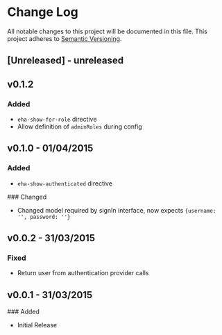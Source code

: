 # Change Log
All notable changes to this project will be documented in this file.
This project adheres to [Semantic Versioning](http://semver.org/).

## [Unreleased] - unreleased

## v0.1.2

### Added 
- `eha-show-for-role` directive
- Allow definition of `adminRoles` during config

## v0.1.0 - 01/04/2015

### Added
- `eha-show-authenticated` directive

### Changed
- Changed model required by signIn interface, now expects `{username: '', password: ''}`

## v0.0.2 - 31/03/2015

### Fixed
- Return user from authentication provider calls

## v0.0.1 - 31/03/2015

### Added
- Initial Release
